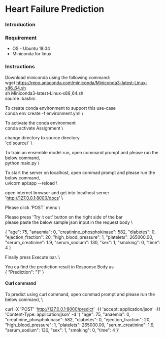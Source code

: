 # Heart Failure Prediction


### Introduction
    

### Requirement 

- OS - Ubuntu 18.04
- Miniconda for linux


### Instructions
Download miniconda using the following command:\
wget https://repo.anaconda.com/miniconda/Miniconda3-latest-Linux-x86_64.sh \
sh Miniconda3-latest-Linux-x86_64.sh \
source .bashrc 
  
To create conda environment to support this use-case \
conda env create -f environment.yml \
 
To activate the conda environment \
conda activate Assignment \
  
change directory to source directory \
'cd source/' \
 
To train an ensemble model run, open command prompt and please run the below command, \
python main.py \
  
To start the server on localhost, open commad prompt and please run the below command, \
uvicorn api:app --reload \
  
open internet browser and get into localhost server 'http://127.0.0.1:8000/docs' \

Please click 'POST' menu \

Please press 'Try it out' button on the right side of the bar \
please paste the below sample json input in the request body \

{
  "age": 75,
  "anaemia": 0,
  "creatinine_phosphokinase": 582,
  "diabetes": 0,
  "ejection_fraction": 20,
  "high_blood_pressure": 1,
  "platelets": 265000.00,
  "serum_creatinine": 1.9,
  "serum_sodium": 130,
  "sex": 1,
  "smoking": 0,
  "time": 4
  }

Finally press Execute bar. \

You ca find the prediction result in Response Body as \
  {
    "Prediction": "1"
  }

#### Curl command
To predict using curl command, open commad prompt and please run the below command, \

  curl -X 'POST' 
  'http://127.0.0.1:8000/predict' 
  -H 'accept: application/json' 
  -H 'Content-Type: application/json' 
  -d '{
  "age": 75,
  "anaemia": 0,
  "creatinine_phosphokinase": 582,
  "diabetes": 0,
  "ejection_fraction": 20,
  "high_blood_pressure": 1,
  "platelets": 265000.00,
  "serum_creatinine": 1.9,
  "serum_sodium": 130,
  "sex": 1,
  "smoking": 0,
  "time": 4
  }'


